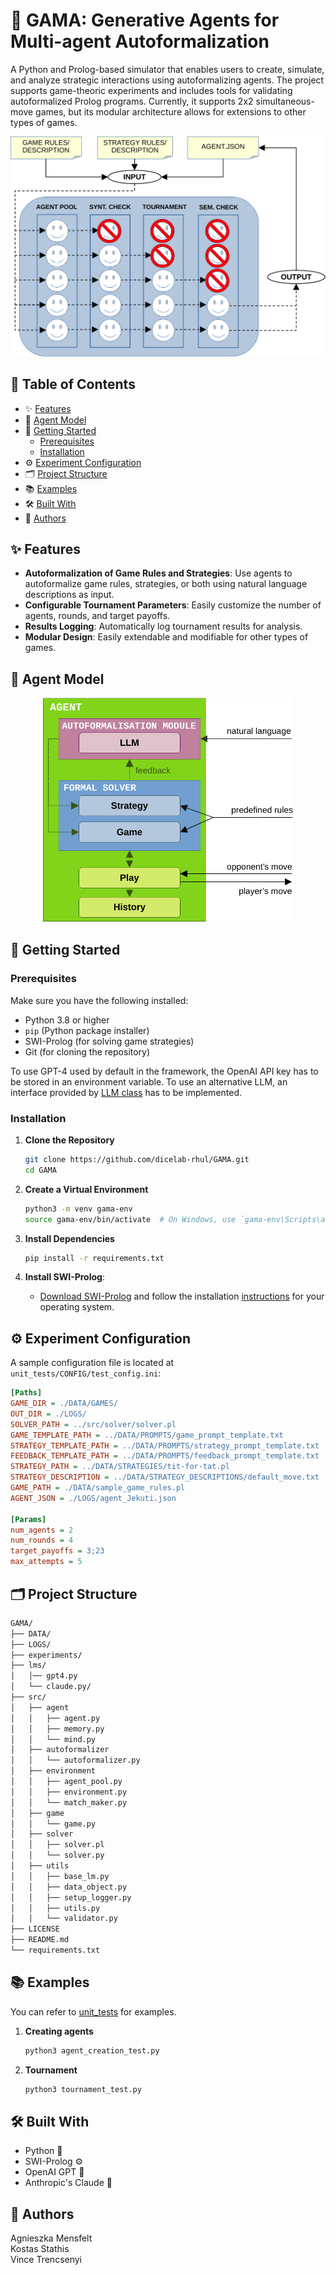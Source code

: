 # 🤖 GAMA: Generative Agents for Multi-agent Autoformalization

A Python and Prolog-based simulator that enables users to create, simulate, and analyze strategic interactions using autoformalizing agents. The project supports game-theoric experiments and includes tools for validating autoformalized Prolog programs. Currently, it supports 2x2 simultaneous-move games, but its modular architecture allows for extensions to other types of games. 

<p align="center">
  <img src="assets/gama.png" width="600">
</p>

## 📑 Table of Contents

- ✨ [Features](#-features)
- 🤖 [Agent Model](#-agent-model)
- 🚀 [Getting Started](#-getting-started)
  - [Prerequisites](#prerequisites)
  - [Installation](#installation)
- ⚙️ [Experiment Configuration](#%EF%B8%8F-experiment-configuration)
- 🗂️ [Project Structure](#%EF%B8%8F-project-structure)
- 📚 [Examples](#-examples)
- 🛠️ [Built With](#%EF%B8%8F-built-with)
- 👥 [Authors](#-authors)

## ✨ Features

- **Autoformalization of Game Rules and Strategies**: Use agents to autoformalize game rules, strategies, or both using natural language descriptions as input.
- **Configurable Tournament Parameters**: Easily customize the number of agents, rounds, and target payoffs.
- **Results Logging**: Automatically log tournament results for analysis.
- **Modular Design**: Easily extendable and modifiable for other types of games.

## 🤖 Agent Model

<p align="center">
  <img src="assets/agent_model.png" width="400">
</p>

## 🚀 Getting Started

### Prerequisites

Make sure you have the following installed:

- Python 3.8 or higher
- `pip` (Python package installer)
- SWI-Prolog (for solving game strategies)
- Git (for cloning the repository)

To use GPT-4 used by default in the framework, the OpenAI API key has to be stored in an environment variable. To use an alternative LLM, an interface provided by [LLM class](src/base_llm.py) has to be implemented. 

### Installation

1. **Clone the Repository**
    ```bash
    git clone https://github.com/dicelab-rhul/GAMA.git
    cd GAMA
    ```

2. **Create a Virtual Environment**
    ```bash
    python3 -m venv gama-env
    source gama-env/bin/activate  # On Windows, use `gama-env\Scripts\activate`
    ```

3. **Install Dependencies**
    ```bash
    pip install -r requirements.txt
    ```
    
4. **Install SWI-Prolog**:

   - [Download SWI-Prolog](https://www.swi-prolog.org/Download.html) and follow the installation [instructions](https://wwu-pi.github.io/tutorials/lectures/lsp/010_install_swi_prolog.html) for your operating system.    


## ⚙️ Experiment Configuration

A sample configuration file is located at `unit_tests/CONFIG/test_config.ini`:

```ini
[Paths]
GAME_DIR = ./DATA/GAMES/
OUT_DIR = ./LOGS/
SOLVER_PATH = ../src/solver/solver.pl
GAME_TEMPLATE_PATH = ../DATA/PROMPTS/game_prompt_template.txt
STRATEGY_TEMPLATE_PATH = ../DATA/PROMPTS/strategy_prompt_template.txt
FEEDBACK_TEMPLATE_PATH = ../DATA/PROMPTS/feedback_prompt_template.txt
STRATEGY_PATH = ../DATA/STRATEGIES/tit-for-tat.pl
STRATEGY_DESCRIPTION = ../DATA/STRATEGY_DESCRIPTIONS/default_move.txt
GAME_PATH = ./DATA/sample_game_rules.pl
AGENT_JSON = ./LOGS/agent_Jekuti.json

[Params]
num_agents = 2
num_rounds = 4
target_payoffs = 3;23
max_attempts = 5
```

## 🗂️ Project Structure

```bash
GAMA/
├── DATA/
├── LOGS/
├── experiments/
├── lms/
│   │── gpt4.py
│   └── claude.py/
├── src/
│   ├── agent
│   │   ├── agent.py
│   │   ├── memory.py
│   │   └── mind.py
│   ├── autoformalizer
│   │   └── autoformalizer.py
│   ├── environment
│   │   ├── agent_pool.py
│   │   ├── environment.py
│   │   └── match_maker.py
│   ├── game
│   │   └── game.py
│   ├── solver
│   │   ├── solver.pl
│   │   └── solver.py
│   ├── utils
│   │   ├── base_lm.py
│   │   ├── data_object.py
│   │   ├── setup_logger.py
│   │   ├── utils.py
│   │   └── validator.py
├── LICENSE
├── README.md
└── requirements.txt
```

## 📚 Examples
You can refer to [unit_tests](unit_tests) for examples. 
1. **Creating agents**
    ```bash
    python3 agent_creation_test.py
    ```
2. **Tournament**
    ```bash
    python3 tournament_test.py
    ```    

## 🛠️ Built With
- Python 🐍
- SWI-Prolog ⚙️
- OpenAI GPT 🤖
- Anthropic's Claude 🤖

## 👥 Authors

Agnieszka Mensfelt </br>
Kostas Stathis </br>
Vince Trencsenyi
